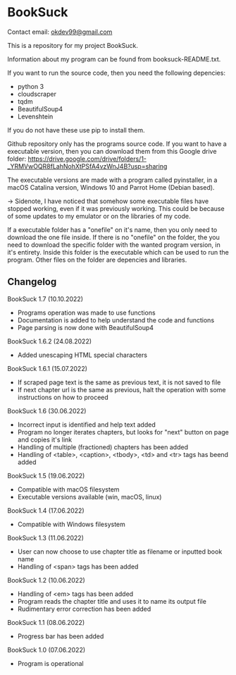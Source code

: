 # BookSuck
Contact email: okdev99@gmail.com

This is a repository for my project BookSuck.

Information about my program can be found from booksuck-README.txt.

If you want to run the source code, then you need the following depencies:
- python 3
- cloudscraper
- tqdm
- BeautifulSoup4
- Levenshtein

If you do not have these use pip to install them.

Github repository only has the programs source code. If you want to have a executable version, then you can download them from this Google drive folder: https://drive.google.com/drive/folders/1-_YRMVwOQR8fLahNohXtPSfA4vzWnJ4B?usp=sharing

The executable versions are made with a program called pyinstaller, in a macOS Catalina version, Windows 10 and Parrot Home (Debian based).

-> Sidenote, I have noticed that somehow some executable files have stopped working, even if it was previously working. This could be because of some updates to my emulator or on the libraries of my code.

If a executable folder has a "onefile" on it's name, then you only need to download the one file inside. If there is no "onefile" on the folder, the you need to download the specific folder with the wanted program version, in it's entirety. Inside this folder is the executable which can be used to run the program. Other files on the folder are depencies and libraries.


## Changelog

BookSuck 1.7 (10.10.2022)
- Programs operation was made to use functions
- Documentation is added to help understand the code and functions
- Page parsing is now done with BeautifulSoup4

BookSuck 1.6.2 (24.08.2022)
- Added unescaping HTML special characters

BookSuck 1.6.1 (15.07.2022)
- If scraped page text is the same as previous text, it is not saved to file
- If next chapter url is the same as previous, halt the operation with some instructions on how to proceed

BookSuck 1.6 (30.06.2022)
- Incorrect input is identified and help text added
- Program no longer iterates chapters, but looks for "next" button on page and copies it's link
- Handling of multiple (fractioned) chapters has been added
- Handling of \<table\>, \<caption\>, \<tbody\>, \<td\> and \<tr\> tags has beend added

BookSuck 1.5 (19.06.2022)
- Compatible with macOS filesystem
- Executable versions available (win, macOS, linux)

BookSuck 1.4 (17.06.2022)
- Compatible with Windows filesystem

BookSuck 1.3 (11.06.2022)
- User can now choose to use chapter title as filename or inputted book name
- Handling of \<span\> tags has been added

BookSuck 1.2 (10.06.2022)
- Handling of \<em\> tags has been added
- Program reads the chapter title and uses it to name its output file
- Rudimentary error correction has been added

BookSuck 1.1 (08.06.2022)
- Progress bar has been added

BookSuck 1.0 (07.06.2022)
- Program is operational
